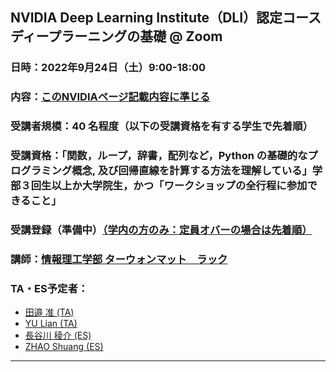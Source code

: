 ## NVIDIA Deep Learning Institute（DLI）認定コース ディープラーニングの基礎 @ Zoom
### 日時：2022年9月24日（土）9:00-18:00
### 内容：<a href="https://www.nvidia.com/ja-jp/training/instructor-led-workshops/fundamentals-of-deep-learning/" target="_blank">このNVIDIAページ記載内容に準じる</a>
### 受講者規模：40 名程度（以下の受講資格を有する学生で先着順）
### 受講資格：「関数，ループ，辞書，配列など，Python の基礎的なプログラミング概念, 及び回帰直線を計算する方法を理解している」学部３回生以上か大学院生，かつ「ワークショップの全行程に参加できること」
### 受講登録（準備中）<a href="" target="_blank">（学内の方のみ：定員オバーの場合は先着順）</a> 
### 講師：<a href="http://www.ice.ci.ritsumei.ac.jp/~ruck/" target="_blank">情報理工学部 ターウォンマット　ラック</a> 
### TA・ES予定者：
 * <a href="https://learn.next.courses.nvidia.com/certificates/8b6163a105a64f878368380ed20e4958" target="_blank">田邉 准 (TA)</a>
 * <a href="" target="_blank">YU Lian (TA)</a>
 * <a href="https://courses.nvidia.com/certificates/89ae39d63ede471c802c18aa96423b4f/" target="_blank">長谷川 稜介 (ES)</a>
 * <a href="" target="_blank">ZHAO Shuang (ES)</a>
 





------------------------------------------------------------------------

